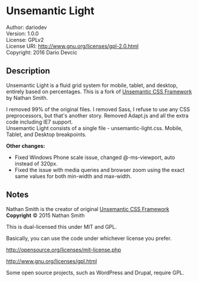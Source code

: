 # Unsemantic Light
Author: dariodev  
Version: 1.0.0  
License: GPLv2  
License URI: http://www.gnu.org/licenses/gpl-2.0.html  
Copyright: 2016 Dario Devcic


## Description

Unsemantic Light is a fluid grid system for mobile, tablet, and desktop, entirely based on percentages. This is a fork of [Unsemantic CSS Framework](http://unsemantic.com) by Nathan Smith.  

I removed 99% of the original files. I removed Sass, I refuse to use any CSS preprocessors, but that's another story. Removed Adapt.js and all the extra code including IE7 support.  
Unsemantic Light consists of a single file - unsemantic-light.css. Mobile, Tablet, and Desktop breakpoints.

**Other changes:**
* Fixed Windows Phone scale issue, changed @-ms-viewport, auto instead of 320px.
* Fixed the issue with media queries and browser zoom using the exact same values for both min-width and max-width.


## Notes

Nathan Smith is the creator of original [Unsemantic CSS Framework](http://unsemantic.com)  
**Copyright** &copy; 2015 Nathan Smith

This is dual-licensed this under MIT and GPL.

Basically, you can use the code under whichever license you prefer.

http://opensource.org/licenses/mit-license.php

http://www.gnu.org/licenses/gpl.html

Some open source projects, such as WordPress and Drupal, require GPL.
